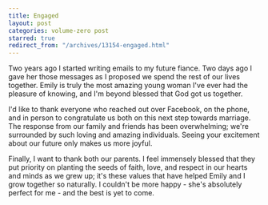 ```yaml
---
title: Engaged
layout: post
categories: volume-zero post
starred: true
redirect_from: "/archives/13154-engaged.html"
---
```



Two years ago I started
writing emails to my future fiance. Two days ago I gave her those messages as I proposed we spend the rest of our lives together. Emily is truly the most amazing young woman I've ever had the pleasure of knowing, and I'm beyond blessed that God got us together.

<!-- more -->

I'd like to thank everyone who reached out over Facebook, on the phone, and in person to congratulate us both on this next step towards marriage. The response from our family and friends has been overwhelming; we're surrounded by such loving and amazing individuals. Seeing your excitement about our future only makes us more joyful.

Finally, I want to thank both our parents. I feel immensely blessed that they put priority on planting the seeds of faith, love, and respect in our hearts and minds as we grew up; it's these values that have helped Emily and I grow together so naturally. I couldn't be more happy - she's absolutely perfect for me - and the best is yet to come.
